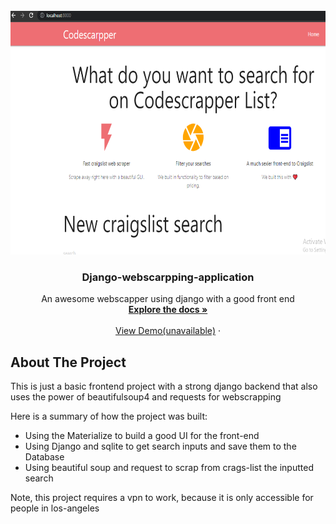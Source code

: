 
<!-- PROJECT LOGO -->
<br />
<div align="center">
  <a href="https://github.com/Gahdloot/Django-webscarpping-application">
    <img src="codescrapper/codescar.png" alt="Logo" width="600" height="390">
  </a>

  <h3 align="center">Django-webscarpping-application</h3>

  <p align="center">
    An awesome webscapper using django with a good front end
    <br />
    <a href="https://github.com/Gahdloot/Django-webscarpping-application"><strong>Explore the docs »</strong></a>
    <br />
    <br />
    <a href="#">View Demo(unavailable)</a>
    ·
    </p>
</div>



<!-- TABLE OF CONTENTS -->




<!-- ABOUT THE PROJECT -->
## About The Project


This is just a basic frontend project with a strong django backend that also uses the power of beautifulsoup4 and requests for webscrapping  

Here is a summary of how the project was built:
* Using the Materialize to build a good UI for the front-end
* Using Django and sqlite to get search inputs and save them to the Database
* Using beautiful soup and request to scrap from crags-list the inputted search

Note, this project requires a vpn to work, because it is only accessible for people in los-angeles

